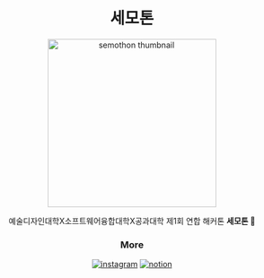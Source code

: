 <div align='center'>

# 세모톤

<img width="300" src="https://github.com/user-attachments/assets/7b019676-0697-4c32-b8c3-ccea4090be0d" alt="semothon thumbnail" />

예술디자인대학X소프트웨어융합대학X공과대학 제1회 연합 해커톤 **세모톤 🔼** 

### More
[![instagram](https://img.shields.io/badge/instagram-E4405F?style=flat-square&logo=Instagram&logoColor=white&link=p/DGsJ_Xozl5w/?img_index=1/)](https://www.instagram.com/p/DGsJ_Xozl5w/?img_index=1)
[![notion](https://img.shields.io/badge/notion-000000?style=flat-square&logo=Notion&logoColor=white&link=1a99aa6996bc8016a377eba3e512eaa1?pvs=4)](https://swunionprivate.notion.site/1a99aa6996bc8016a377eba3e512eaa1?pvs=4)
  
</div>

